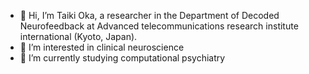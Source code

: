 - 👋 Hi, I’m Taiki Oka, a researcher in the Department of Decoded Neurofeedback at Advanced telecommunications research institute international (Kyoto, Japan).
- 👀 I’m interested in clinical neuroscience
- 🌱 I’m currently studying computational psychiatry

<!---
TOka-dec/TOka-dec is a ✨ special ✨ repository because its `README.md` (this file) appears on your GitHub profile.
You can click the Preview link to take a look at your changes.
--->
